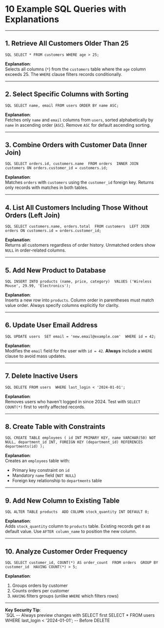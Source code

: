 # 10 Example SQL Queries with Explanations  

---

## 1. Retrieve All Customers Older Than 25  
`SQL
SELECT * FROM customers WHERE age > 25;
`

**Explanation**:  
Selects all columns (`*`) from the `customers` table where the `age` column exceeds 25. The `WHERE` clause filters records conditionally.

---

## 2. Select Specific Columns with Sorting  
`SQL
SELECT name, email FROM users ORDER BY name ASC;
`

**Explanation**:  
Fetches only `name` and `email` columns from `users`, sorted alphabetically by `name` in ascending order (`ASC`). Remove `ASC` for default ascending sorting.

---

## 3. Combine Orders with Customer Data (Inner Join)  
`SQL
SELECT orders.id, customers.name 
FROM orders 
INNER JOIN customers ON orders.customer_id = customers.id;
`

**Explanation**:  
Matches `orders` with `customers` using the `customer_id` foreign key. Returns only records with matches in both tables.

---

## 4. List All Customers Including Those Without Orders (Left Join)  
`SQL
SELECT customers.name, orders.total 
FROM customers 
LEFT JOIN orders ON customers.id = orders.customer_id;
`

**Explanation**:  
Returns all customers regardless of order history. Unmatched orders show `NULL` in order-related columns.

---

## 5. Add New Product to Database  
`SQL
INSERT INTO products (name, price, category) 
VALUES ('Wireless Mouse', 29.99, 'Electronics');
`

**Explanation**:  
Inserts a new row into `products`. Column order in parentheses must match value order. Always specify columns explicitly for clarity.

---

## 6. Update User Email Address  
`SQL
UPDATE users 
SET email = 'new.email@example.com' 
WHERE id = 42;
`

**Explanation**:  
Modifies the `email` field for the user with `id = 42`. **Always** include a `WHERE` clause to avoid mass updates.

---

## 7. Delete Inactive Users  
`SQL
DELETE FROM users 
WHERE last_login < '2024-01-01';
`

**Explanation**:  
Removes users who haven't logged in since 2024. Test with `SELECT COUNT(*)` first to verify affected records.

---

## 8. Create Table with Constraints  
`SQL
CREATE TABLE employees (
    id INT PRIMARY KEY,
    name VARCHAR(50) NOT NULL,
    department_id INT,
    FOREIGN KEY (department_id) REFERENCES departments(id)
);
`

**Explanation**:  
Creates an `employees` table with:
- Primary key constraint on `id`
- Mandatory `name` field (`NOT NULL`)
- Foreign key relationship to `departments` table

---

## 9. Add New Column to Existing Table  
`SQL
ALTER TABLE products 
ADD COLUMN stock_quantity INT DEFAULT 0;
`

**Explanation**:  
Adds `stock_quantity` column to `products` table. Existing records get `0` as default value. Use `AFTER column_name` to position the new column.

---

## 10. Analyze Customer Order Frequency  
`SQL
SELECT customer_id, COUNT(*) AS order_count 
FROM orders 
GROUP BY customer_id 
HAVING COUNT(*) > 5;
`

**Explanation**:  
1. Groups orders by customer  
2. Counts orders per customer  
3. `HAVING` filters groups (unlike `WHERE` which filters rows)

---

**Key Security Tip**:  
`SQL
-- Always preview changes with SELECT first
SELECT * FROM users WHERE last_login < '2024-01-01';  -- Before DELETE

